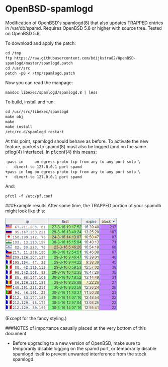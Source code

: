 # OpenBSD-spamlogd
Modification of OpenBSD's spamlogd(8) that also updates TRAPPED entries in /var/db/spamd. Requires OpenBSD 5.8 or higher with source tree. Tested on OpenBSD 5.9.

To download and apply the patch:

	cd /tmp
	ftp https://raw.githubusercontent.com/bdijkstra82/OpenBSD-spamlogd/master/spamlogd.patch
	cd /usr/src
	patch -p0 < /tmp/spamlogd.patch

Now you can read the manpage:

	mandoc libexec/spamlogd/spamlogd.8 | less

To build, install and run:

	cd /usr/src/libexec/spamlogd
	make obj
	make
	make install
	/etc/rc.d/spamlogd restart

At this point, spamlogd should behave as before.
To activate the new feature, packets to spamd(8) must also be logged (and on the same pflog(4) interface).
In pf.conf(4) this means:

	-pass in     on egress proto tcp from any to any port smtp \
	-	divert-to 127.0.0.1 port spamd
	+pass in log on egress proto tcp from any to any port smtp \
	+	divert-to 127.0.0.1 port spamd

And:

	pfctl -f /etc/pf.conf

###Example results
After some time, the TRAPPED portion of your spamdb might look like this:

![showing entries that have dozens of tarpitted attempts over several days](/img/example-result.png)

(Except for the fancy styling.)

###NOTES of importance casually placed at the very bottom of this document
* Before upgrading to a new version of OpenBSD, make sure to temporarily disable logging on the spamd port, or temporarily disable spamlogd itself to prevent unwanted interference from the stock spamlogd.
